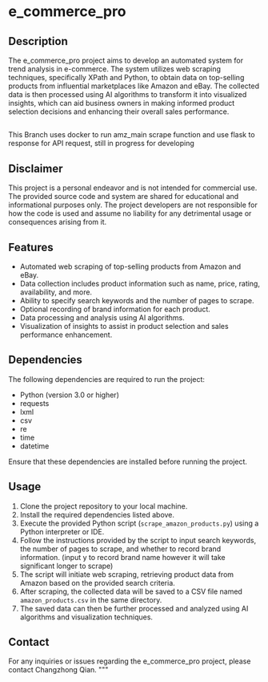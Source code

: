 # e_commerce_pro


## Description
The e_commerce_pro project aims to develop an automated system for trend analysis in e-commerce. The system utilizes web scraping techniques, specifically XPath and Python, to obtain data on top-selling products from influential marketplaces like Amazon and eBay. The collected data is then processed using AI algorithms to transform it into visualized insights, which can aid business owners in making informed product selection decisions and enhancing their overall sales performance.

##
This Branch uses docker to run amz_main scrape function and use flask to response for API request, still in progress for developing 

## Disclaimer
This project is a personal endeavor and is not intended for commercial use. The provided source code and system are shared for educational and informational purposes only. The project developers are not responsible for how the code is used and assume no liability for any detrimental usage or consequences arising from it.

## Features
- Automated web scraping of top-selling products from Amazon and eBay.
- Data collection includes product information such as name, price, rating, availability, and more.
- Ability to specify search keywords and the number of pages to scrape.
- Optional recording of brand information for each product.
- Data processing and analysis using AI algorithms.
- Visualization of insights to assist in product selection and sales performance enhancement.

## Dependencies
The following dependencies are required to run the project:

- Python (version 3.0 or higher)
- requests
- lxml
- csv
- re
- time
- datetime

Ensure that these dependencies are installed before running the project.

## Usage
1. Clone the project repository to your local machine.
2. Install the required dependencies listed above.
3. Execute the provided Python script (`scrape_amazon_products.py`) using a Python interpreter or IDE.
4. Follow the instructions provided by the script to input search keywords, the number of pages to scrape, and whether to record brand information.
   (input y to record brand name however it will take significant longer to scrape)
5. The script will initiate web scraping, retrieving product data from Amazon based on the provided search criteria.
6. After scraping, the collected data will be saved to a CSV file named `amazon_products.csv` in the same directory.
7. The saved data can then be further processed and analyzed using AI algorithms and visualization techniques.

## Contact
For any inquiries or issues regarding the e_commerce_pro project, please contact Changzhong Qian.
"""
